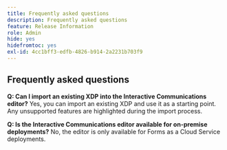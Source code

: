 ```yaml
---
title: Frequently asked questions
description: Frequently asked questions
feature: Release Information
role: Admin
hide: yes
hidefromtoc: yes
exl-id: 4cc1bff3-edfb-4826-b914-2a2231b703f9
---
```

## Frequently asked questions

**Q: Can I import an existing XDP into the Interactive Communications editor?**
Yes, you can import an existing XDP and use it as a starting point. Any unsupported features are highlighted during the import process.

**Q: Is the Interactive Communications editor available for on-premise deployments?**
No, the editor is only available for Forms as a Cloud Service deployments.
